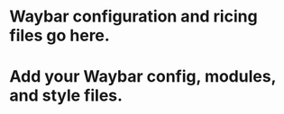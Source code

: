 # Waybar configuration and ricing files go here.
# Add your Waybar config, modules, and style files.
